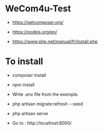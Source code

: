 # WeCom4u-Test

* https://getcomposer.org/

* https://nodejs.org/en/

* https://www.php.net/manual/fr/install.php

# To install 

* composer install

* npm install

* Write .env file from the exemple.

* php artisan migrate:refresh --seed

* php artisan serve

* Go to : http://localhost:8000/
